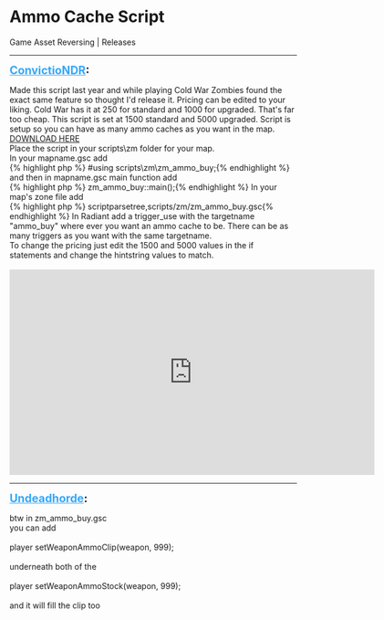 # Ammo Cache Script
Game Asset Reversing | Releases

---
<strong style="font-size: 1.4em;"><span style="text-decoration: underline;text-decoration-color: #34a7f9;"><span style="color:#34a7f9;">ConvictioNDR</span></span>:</strong>

<p>Made this script last year and while playing Cold War Zombies found the exact same feature so thought I&#39;d release it. Pricing can be edited to your liking. Cold War has it at 250 for standard and 1000 for upgraded. That&#39;s far too cheap. This script is set at 1500 standard and 5000 upgraded. Script is setup so you can have as many ammo caches as you want in the map.<br /><a href="https://mega.nz/file/4Ep3EaTR#dxlzbIIJ4j0MumlvrS83GKSHTZd6RTYN-AhHjizJF2o">DOWNLOAD HERE</a><br />Place the script in your scripts\zm folder for your map. <br />In your mapname.gsc add<br />{% highlight php %}
#using scripts\zm\zm_ammo_buy;{% endhighlight %}
and then in mapname.gsc main function add<br />{% highlight php %}
zm_ammo_buy::main();{% endhighlight %}
In your map&#39;s zone file add<br />{% highlight php %}
scriptparsetree,scripts/zm/zm_ammo_buy.gsc{% endhighlight %}
In Radiant add a trigger_use with the targetname &quot;ammo_buy&quot; where ever you want an ammo cache to be. There can be as many triggers as you want with the same targetname.<br />To change the pricing just edit the 1500 and 5000 values in the if statements and change the hintstring values to match.<br /><br /><iframe type="text/html" width="640" height="360" src="https://www.youtube.com/embed/iF3OgQZlBvI" frameborder="0"></iframe></p>

---
<strong style="font-size: 1.4em;"><span style="text-decoration: underline;text-decoration-color: #34a7f9;"><span style="color:#34a7f9;">Undeadhorde</span></span>:</strong>

<p>btw in zm_ammo_buy.gsc<br />you can add <br /><br />player setWeaponAmmoClip(weapon, 999);<br /><br />underneath both of the <br /><br />player setWeaponAmmoStock(weapon, 999);<br /><br />and it will fill the clip too</p>
